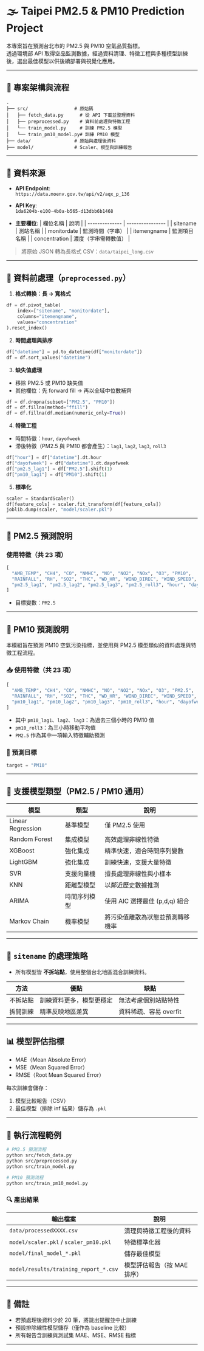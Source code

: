 # 🌫️ Taipei PM2.5 & PM10 Prediction Project

本專案旨在預測台北市的 PM2.5 與 PM10 空氣品質指標。  
透過環境部 API 取得空品監測數據，經過資料清理、特徵工程與多種模型訓練後，選出最佳模型以供後續部署與視覺化應用。

---

## 📁 專案架構與流程

```
.
├── src/                 # 原始碼
│   ├── fetch_data.py      # 從 API 下載並整理資料
│   ├── preprocessed.py    # 資料前處理與特徵工程
│   └── train_model.py     # 訓練 PM2.5 模型
│   └── train_pm10_model.py# 訓練 PM10 模型
├── data/                # 原始與處理後資料
├── model/               # Scaler、模型與訓練報告
```

---

## 📡 資料來源

- **API Endpoint**:  
  `https://data.moenv.gov.tw/api/v2/aqx_p_136`

- **API Key**:  
  `1da6204b-e100-4b0a-b565-d13dbb6b1468`

- **主要欄位**:
  | 欄位名稱       | 說明             |
  | -------------- | ---------------- |
  | sitename       | 測站名稱         |
  | monitordate    | 監測時間（字串） |
  | itemengname    | 監測項目名稱     |
  | concentration  | 濃度（字串需轉數值） |

> 將原始 JSON 轉為長格式 CSV：`data/taipei_long.csv`

---

## 🧹 資料前處理（`preprocessed.py`）

1. **格式轉換：長 → 寬格式**
```python
df = df.pivot_table(
    index=["sitename", "monitordate"],
    columns="itemengname",
    values="concentration"
).reset_index()
```

2. **時間處理與排序**
```python
df["datetime"] = pd.to_datetime(df["monitordate"])
df = df.sort_values("datetime")
```

3. **缺失值處理**
- 移除 PM2.5 或 PM10 缺失值
- 其他欄位：先 forward fill → 再以全域中位數補齊
```python
df = df.dropna(subset=["PM2.5", "PM10"])
df = df.fillna(method="ffill")
df = df.fillna(df.median(numeric_only=True))
```

4. **特徵工程**
- 時間特徵：`hour`, `dayofweek`
- 滯後特徵（PM2.5 與 PM10 都會產生）：`lag1`, `lag2`, `lag3`, `roll3`
```python
df["hour"] = df["datetime"].dt.hour
df["dayofweek"] = df["datetime"].dt.dayofweek
df["pm2.5_lag1"] = df["PM2.5"].shift(1)
df["pm10_lag1"] = df["PM10"].shift(1)
```

5. **標準化**
```python
scaler = StandardScaler()
df[feature_cols] = scaler.fit_transform(df[feature_cols])
joblib.dump(scaler, "model/scaler.pkl")
```

---

## 🎯 PM2.5 預測說明

### 使用特徵（共 23 項）
```python
[
  "AMB_TEMP", "CH4", "CO", "NMHC", "NO", "NO2", "NOx", "O3", "PM10",
  "RAINFALL", "RH", "SO2", "THC", "WD_HR", "WIND_DIREC", "WIND_SPEED", "WS_HR",
  "pm2.5_lag1", "pm2.5_lag2", "pm2.5_lag3", "pm2.5_roll3", "hour", "dayofweek"
]
```

- 目標變數：`PM2.5`

---

## 🎯 PM10 預測說明

本模組旨在預測 PM10 空氣污染指標，並使用與 PM2.5 模型類似的資料處理與特徵工程流程。

### 📥 使用特徵（共 23 項）

```python
[
  "AMB_TEMP", "CH4", "CO", "NMHC", "NO", "NO2", "NOx", "O3", "PM2.5",
  "RAINFALL", "RH", "SO2", "THC", "WD_HR", "WIND_DIREC", "WIND_SPEED", "WS_HR",
  "pm10_lag1", "pm10_lag2", "pm10_lag3", "pm10_roll3", "hour", "dayofweek"
]
```

- 其中 `pm10_lag1`、`lag2`、`lag3`：為過去三個小時的 PM10 值  
- `pm10_roll3`：為三小時移動平均值  
- `PM2.5` 作為其中一項輸入特徵輔助預測

### 🎯 預測目標

```python
target = "PM10"
```

---

## 🤖 支援模型類型（PM2.5 / PM10 通用）

| 模型             | 類型         | 說明                                 |
|------------------|--------------|--------------------------------------|
| Linear Regression| 基準模型     | 僅 PM2.5 使用                         |
| Random Forest    | 集成模型     | 高效處理非線性特徵                   |
| XGBoost          | 強化集成     | 精準快速，適合時間序列變數           |
| LightGBM         | 強化集成     | 訓練快速，支援大量特徵               |
| SVR              | 支援向量機   | 擅長處理非線性與小樣本               |
| KNN              | 距離型模型   | 以鄰近歷史數據推測                   |
| ARIMA            | 時間序列模型 | 使用 AIC 選擇最佳 (p,d,q) 組合       |
| Markov Chain     | 機率模型     | 將污染值離散為狀態並預測轉移機率     |

---

## 🧭 `sitename` 的處理策略

- 所有模型皆 **不拆站點**，使用整個台北地區混合訓練資料。

| 方法         | 優點                         | 缺點                         |
|--------------|------------------------------|------------------------------|
| 不拆站點     | 訓練資料更多，模型更穩定     | 無法考慮個別站點特性         |
| 拆開訓練     | 精準反映地區差異             | 資料稀疏、容易 overfit       |

---

## 📊 模型評估指標

- MAE（Mean Absolute Error）  
- MSE（Mean Squared Error）  
- RMSE（Root Mean Squared Error）

每次訓練會儲存：
1. 模型比較報告（CSV）
2. 最佳模型（排除 inf 結果）儲存為 `.pkl`

---

## 🧪 執行流程範例

```bash
# PM2.5 預測流程
python src/fetch_data.py
python src/preprocessed.py
python src/train_model.py

# PM10 預測流程
python src/train_pm10_model.py
```

### 🔍 產出結果

| 輸出檔案                                      | 說明                             |
|-----------------------------------------------|----------------------------------|
| `data/processedXXXX.csv`                      | 清理與特徵工程後的資料           |
| `model/scaler.pkl` / `scaler_pm10.pkl`        | 特徵標準化器                     |
| `model/final_model_*.pkl`                     | 儲存最佳模型                     |
| `model/results/training_report_*.csv`         | 模型評估報告（按 MAE 排序）     |

---

## 📌 備註

- 若預處理後資料少於 20 筆，將跳出提醒並中止訓練
- 預設排除線性模型儲存（僅作為 baseline 比較）
- 所有報告含訓練與測試集 MAE、MSE、RMSE 指標

---
